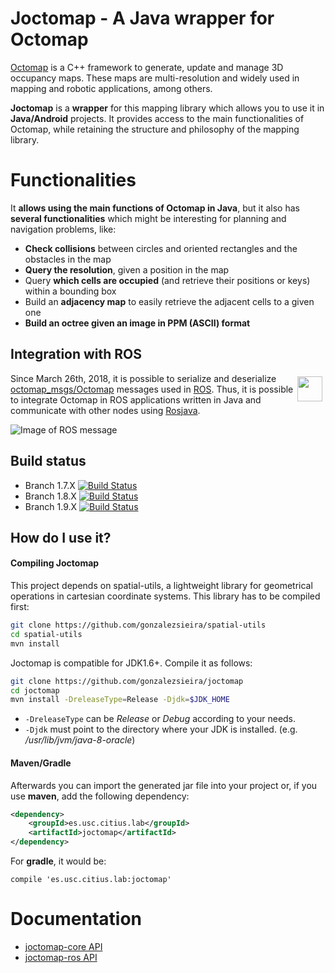 # Joctomap - A Java wrapper for Octomap
[Octomap](http://octomap.github.io) is a C++ framework to generate, update and manage 3D occupancy maps. These maps are
multi-resolution and widely used in mapping and robotic applications, among others.

**Joctomap** is a **wrapper** for this mapping library which allows you to use it in **Java/Android** projects.
It provides access to the main functionalities of Octomap, while retaining
the structure and philosophy of the mapping library.

# Functionalities
It **allows using the main functions of Octomap in Java**, but it also has **several functionalities** which might be interesting
for planning and navigation problems, like:
 - **Check collisions** between circles and oriented rectangles and the obstacles in the map
 - **Query the resolution**, given a position in the map
 - Query **which cells are occupied** (and retrieve their positions or keys) within a bounding box
 - Build an **adjacency map** to easily retrieve the adjacent cells to a given one
 - **Build an octree given an image in PPM (ASCII) format**

## Integration with ROS
  <img align="right" height="40" src="http://www.ros.org/wp-content/uploads/2013/10/rosorg-logo1.png" style="margin: 5px;">
  
  Since March 26th, 2018, it is possible to serialize and deserialize [octomap_msgs/Octomap](http://docs.ros.org/jade/api/octomap_msgs/html/msg/Octomap.html) messages used in [ROS](www.ros.org). Thus, it is possible to integrate Octomap in ROS applications written in Java
   and communicate with other nodes using [Rosjava](https://github.com/rosjava).

  ![Image of ROS message](http://persoal.citius.usc.es/adrian.gonzalez/static/octomap_msg.png)


## Build status
 - Branch 1.7.X [![Build Status](https://travis-ci.org/gonzalezsieira/joctomap.svg?branch=1.7.X)](https://travis-ci.org/gonzalezsieira/joctomap)
 - Branch 1.8.X [![Build Status](https://travis-ci.org/gonzalezsieira/joctomap.svg?branch=1.8.X)](https://travis-ci.org/gonzalezsieira/joctomap)
 - Branch 1.9.X [![Build Status](https://travis-ci.org/gonzalezsieira/joctomap.svg?branch=1.9.X)](https://travis-ci.org/gonzalezsieira/joctomap)

## How do I use it?
#### Compiling Joctomap
This project depends on spatial-utils, a lightweight library for geometrical
operations in cartesian coordinate systems. This library has to be compiled first:
```bash
git clone https://github.com/gonzalezsieira/spatial-utils
cd spatial-utils
mvn install
```

Joctomap is compatible for JDK1.6+. Compile it as follows:

```bash
git clone https://github.com/gonzalezsieira/joctomap
cd joctomap
mvn install -DreleaseType=Release -Djdk=$JDK_HOME
```

 - `-DreleaseType` can be *Release* or *Debug* according to your needs.
 - `-Djdk` must point to the directory where your JDK is installed. (e.g. */usr/lib/jvm/java-8-oracle*)

#### Maven/Gradle
Afterwards you can import the generated jar file into your
project or, if you use **maven**, add the following dependency:

```xml
<dependency>
    <groupId>es.usc.citius.lab</groupId>
    <artifactId>joctomap</artifactId>
</dependency>
```

For **gradle**, it would be:
```
compile 'es.usc.citius.lab:joctomap'
```

# Documentation
- [joctomap-core API](https://gonzalezsieira.github.io/joctomap/api/core/index.html)
- [joctomap-ros API](https://gonzalezsieira.github.io/joctomap/api/ros/index.html)
